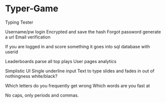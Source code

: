 # Typer-Game
Typing Tester

Username/pw login
Encrypted and save the hash
Forgot password generate a url
Email verification

If you are logged in and score something it goes into sql database with userid

Leaderboards parse all top plays
User pages
analytics

Simplistic UI
Single underline input
Text to type slides and fades in out of nothingness
white/black?

Which letters do you frequently get wrong
Which words are you fast at

No caps, only periods and commas.


